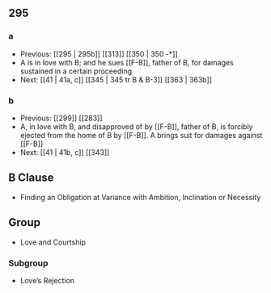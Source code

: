 ## 295
### a
- Previous: [[295 | 295b]] [[313]] [[350 | 350 -*]] 
- A is in love with B; and he sues [[F-B]], father of B, for damages sustained in a certain proceeding
- Next: [[41 | 41a, c]] [[345 | 345 tr B &amp; B-3]] [[363 | 363b]] 

### b
- Previous: [[299]] [[283]] 
- A, in love with B, and disapproved of by [[F-B]], father of B, is forcibly ejected from the home of B by [[F-B]]. A brings suit for damages against [[F-B]]
- Next: [[41 | 41b, c]] [[343]] 

## B Clause
- Finding an Obligation at Variance with Ambition, Inclination or Necessity

## Group
- Love and Courtship

### Subgroup
- Love’s Rejection

